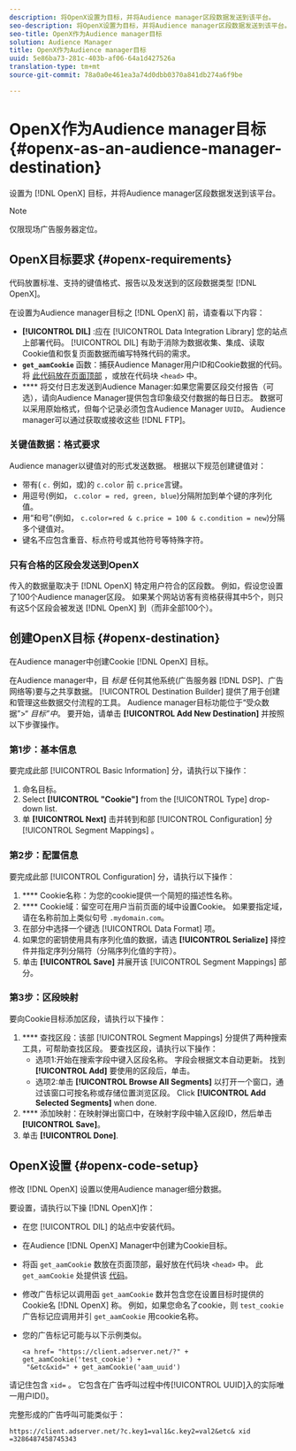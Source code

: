 ```yaml
---
description: 将OpenX设置为目标，并将Audience manager区段数据发送到该平台。
seo-description: 将OpenX设置为目标，并将Audience manager区段数据发送到该平台。
seo-title: OpenX作为Audience manager目标
solution: Audience Manager
title: OpenX作为Audience manager目标
uuid: 5e86ba73-281c-403b-af06-64a1d427526a
translation-type: tm+mt
source-git-commit: 78a0a0e461ea3a74d0dbb0370a841db274a6f9be

---
```



# OpenX作为Audience manager目标{#openx-as-an-audience-manager-destination}

设置为 [!DNL OpenX] 目标，并将Audience manager区段数据发送到该平台。

>[!NOTE]
>
>仅限现场广告服务器定位。

## OpenX目标要求 {#openx-requirements}

代码放置标准、支持的键值格式、报告以及发送到的区段数据类型 [!DNL OpenX]。

<!-- aam-openx-requirements.xml -->

在设置为Audience manager目标之 [!DNL OpenX] 前，请查看以下内容：

* **[!UICONTROL DIL]** :应在 [!UICONTROL Data Integration Library] 您的站点上部署代码。 [!UICONTROL DIL] 有助于消除为数据收集、集成、读取Cookie值和恢复页面数据而编写特殊代码的需求。
* **`get_aamCookie`** 函数：捕获Audience Manager用户ID和Cookie数据的代码。 将 [此代码放在页面顶部](../../features/destinations/get-aam-cookie-code.md) ，或放在代码块 `<head>` 中。
* **** 将交付日志发送到Audience Manager:如果您需要区段交付报告（可选），请向Audience Manager提供包含印象级交付数据的每日日志。 数据可以采用原始格式，但每个记录必须包含Audience Manager `UUID`。 Audience manager可以通过获取或接收这些 [!DNL FTP]。

### 关键值数据：格式要求

Audience manager以键值对的形式发送数据。 根据以下规范创建键值对：

* 带有( `c.` 例如，或)的 `c.color` 前 `c.price`言键。
* 用逗号(例如， `c.color = red, green, blue`)分隔附加到单个键的序列化值。
* 用“和号”(例如， `c.color=red & c.price = 100 & c.condition = new`)分隔多个键值对。
* 键名不应包含重音、标点符号或其他符号等特殊字符。

### 只有合格的区段会发送到OpenX

传入的数据量取决于 [!DNL OpenX] 特定用户符合的区段数。 例如，假设您设置了100个Audience manager区段。 如果某个网站访客有资格获得其中5个，则只有这5个区段会被发送 [!DNL OpenX] 到（而非全部100个）。

## 创建OpenX目标 {#openx-destination}

在Audience manager中创建Cookie [!DNL OpenX] 目标。

<!-- aam-openx-destination.xml -->

在Audience manager中，目 *标是* 任何其他系统(广告服务器 [!DNL DSP]、广告网络等)要与之共享数据。 [!UICONTROL Destination Builder] 提供了用于创建和管理这些数据交付流程的工具。 Audience manager目标功能位于“受众数据”&gt;“ *目标”中*。 要开始，请单击 **[!UICONTROL Add New Destination]** 并按照以下步骤操作。

### 第1步：基本信息

要完成此部 [!UICONTROL Basic Information] 分，请执行以下操作：

1. 命名目标。
1. Select **[!UICONTROL "Cookie"]** from the [!UICONTROL Type] drop-down list.
1. 单 **[!UICONTROL Next]** 击并转到和部 [!UICONTROL Configuration] 分 [!UICONTROL Segment Mappings] 。

### 第2步：配置信息

要完成此部 [!UICONTROL Configuration] 分，请执行以下操作：

1. **** Cookie名称：为您的cookie提供一个简短的描述性名称。
1. **** Cookie域：留空可在用户当前页面的域中设置Cookie。 如果要指定域，请在名称前加上类似句号 `.mydomain.com`。
1. 在部分中选择一个键选 [!UICONTROL Data Format] 项。
1. 如果您的密钥使用具有序列化值的数据，请选 **[!UICONTROL Serialize]** 择控件并指定序列分隔符（分隔序列化值的字符）。
1. 单击 **[!UICONTROL Save]** 并展开该 [!UICONTROL Segment Mappings] 部分。

### 第3步：区段映射

要向Cookie目标添加区段，请执行以下操作：

1. **** 查找区段：该部 [!UICONTROL Segment Mappings] 分提供了两种搜索工具，可帮助查找区段。 要查找区段，请执行以下操作：
   * 选项1:开始在搜索字段中键入区段名称。 字段会根据文本自动更新。 找到 **[!UICONTROL Add]** 要使用的区段后，单击。
   * 选项2:单击 **[!UICONTROL Browse All Segments]** 以打开一个窗口，通过该窗口可按名称或存储位置浏览区段。 Click **[!UICONTROL Add Selected Segments]** when done.
1. **** 添加映射：在映射弹出窗口中，在映射字段中输入区段ID，然后单击 **[!UICONTROL Save]**。
1. 单击 **[!UICONTROL Done]**.

## OpenX设置 {#openx-code-setup}

修改 [!DNL OpenX] 设置以使用Audience manager细分数据。

<!-- aam-openx-code.xml -->

要设置，请执行以下操 [!DNL OpenX]作：

* 在您 [!UICONTROL DIL] 的站点中安装代码。
* 在Audience [!DNL OpenX] Manager中创建为Cookie目标。
* 将函 `get_aamCookie` 数放在页面顶部，最好放在代码块 `<head>` 中。 此 `get_aamCookie` 处提供该 [代码](../../features/destinations/get-aam-cookie-code.md)。
* 修改广告标记以调用函 `get_aamCookie` 数并包含您在设置目标时提供的Cookie名 [!DNL OpenX] 称。 例如，如果您命名了cookie，则 `test_cookie`广告标记应调用并引 `get_aamCookie` 用cookie名称。
* 您的广告标记可能与以下示例类似。

   ```
   <a href= "https://client.adserver.net/?" + get_aamCookie('test_cookie') +
    "&etc&xid=" + get_aamCookie('aam_uuid')
   ```

请记住包含 `xid=` 。 它包含在广告呼叫过程中传[!UICONTROL UUID]入的实际唯一用户ID()。

完整形成的广告呼叫可能类似于：

```
https://client.adserver.net/?c.key1=val1&c.key2=val2&etc& xid =3286487458745343
```
